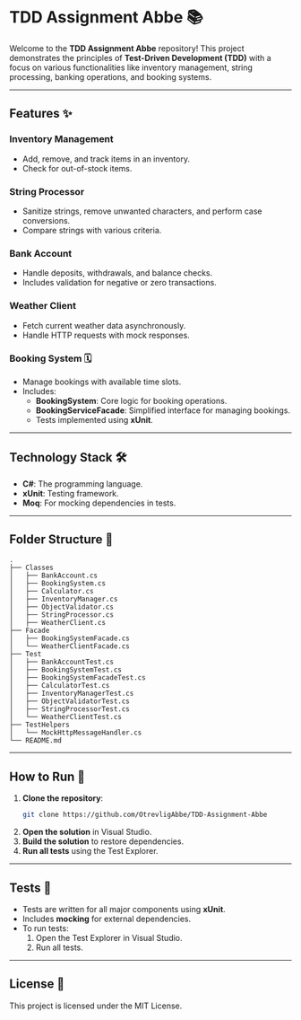 
# TDD Assignment Abbe 📚

Welcome to the **TDD Assignment Abbe** repository! This project demonstrates the principles of **Test-Driven Development (TDD)** with a focus on various functionalities like inventory management, string processing, banking operations, and booking systems.

---

## Features ✨

### Inventory Management
- Add, remove, and track items in an inventory.
- Check for out-of-stock items.

### String Processor
- Sanitize strings, remove unwanted characters, and perform case conversions.
- Compare strings with various criteria.

### Bank Account
- Handle deposits, withdrawals, and balance checks.
- Includes validation for negative or zero transactions.

### Weather Client
- Fetch current weather data asynchronously.
- Handle HTTP requests with mock responses.

### Booking System 🗓️
- Manage bookings with available time slots.
- Includes:
  - **BookingSystem**: Core logic for booking operations.
  - **BookingServiceFacade**: Simplified interface for managing bookings.
  - Tests implemented using **xUnit**.

---

## Technology Stack 🛠️
- **C#**: The programming language.
- **xUnit**: Testing framework.
- **Moq**: For mocking dependencies in tests.

---

## Folder Structure 📂
```plaintext
.
├── Classes
│   ├── BankAccount.cs
│   ├── BookingSystem.cs
│   ├── Calculator.cs
│   ├── InventoryManager.cs
│   ├── ObjectValidator.cs
│   ├── StringProcessor.cs
│   ├── WeatherClient.cs
├── Facade
│   ├── BookingSystemFacade.cs
│   └── WeatherClientFacade.cs
├── Test
│   ├── BankAccountTest.cs
│   ├── BookingSystemTest.cs
│   ├── BookingSystemFacadeTest.cs
│   ├── CalculatorTest.cs
│   ├── InventoryManagerTest.cs
│   ├── ObjectValidatorTest.cs
│   ├── StringProcessorTest.cs
│   └── WeatherClientTest.cs
├── TestHelpers
│   └── MockHttpMessageHandler.cs
└── README.md
```

---

## How to Run 🚀

1. **Clone the repository**:
   ```bash
   git clone https://github.com/OtrevligAbbe/TDD-Assignment-Abbe
   ```
2. **Open the solution** in Visual Studio.
3. **Build the solution** to restore dependencies.
4. **Run all tests** using the Test Explorer.

---

## Tests 🧪

- Tests are written for all major components using **xUnit**.
- Includes **mocking** for external dependencies.
- To run tests:
  1. Open the Test Explorer in Visual Studio.
  2. Run all tests.

---

## License 📜

This project is licensed under the MIT License.
